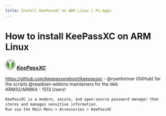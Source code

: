 ```yaml
---
title: Install KeePassXC on ARM Linux | Pi-Apps
---
```

# How to install KeePassXC on ARM Linux

### <img src="/img/app-icons/KeePassXC/icon-64.png" height=32> ***[KeePassXC](https://github.com/Botspot/pi-apps/tree/master/apps/KeePassXC)***
https://github.com/keepassxreboot/keepassxc - @ryanfortner (GitHub) for the scripts
@raspbian-addons maintainers for the deb<br />
ARM32/ARM64 - 1513 Users!
```
KeePassXC is a modern, secure, and open-source password manager that stores and manages sensitive information.
Run via the Main Menu > Accessories > KeePassXC
```
